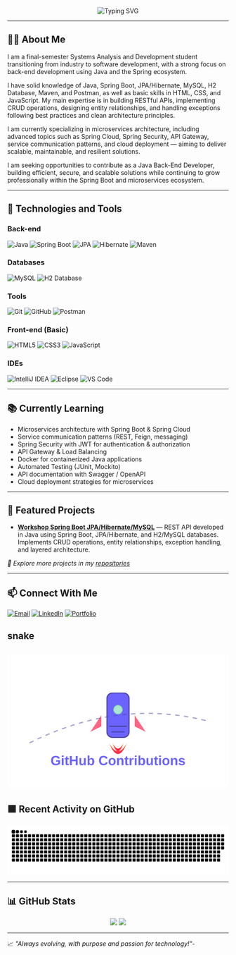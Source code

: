 <p align="center">
  <img src="https://readme-typing-svg.herokuapp.com?font=Fira+Code&size=24&pause=1000&color=00FFFF&center=true&vCenter=true&width=1000&lines=👋+Hi%2C+I'm+Marcio+Cley!;Java+Developer+in+training.;Spring+Boot+lover+🚀;Welcome+to+my+GitHub+profile!&repeat=true" alt="Typing SVG" />
</p>

---

## 👨‍💻 About Me

I am a final-semester Systems Analysis and Development student transitioning from industry to software development, with a strong focus on back-end development using Java and the Spring ecosystem.

I have solid knowledge of Java, Spring Boot, JPA/Hibernate, MySQL, H2 Database, Maven, and Postman, as well as basic skills in HTML, CSS, and JavaScript. My main expertise is in building RESTful APIs, implementing CRUD operations, designing entity relationships, and handling exceptions following best practices and clean architecture principles.

I am currently specializing in microservices architecture, including advanced topics such as Spring Cloud, Spring Security, API Gateway, service communication patterns, and cloud deployment — aiming to deliver scalable, maintainable, and resilient solutions.

I am seeking opportunities to contribute as a Java Back-End Developer, building efficient, secure, and scalable solutions while continuing to grow professionally within the Spring Boot and microservices ecosystem.

---

## 🚀 Technologies and Tools

### **Back-end**
![Java](https://img.shields.io/badge/Java-ED8B00?style=for-the-badge&logo=java&logoColor=white)
![Spring Boot](https://img.shields.io/badge/Spring%20Boot-6DB33F?style=for-the-badge&logo=spring-boot&logoColor=white)
![JPA](https://img.shields.io/badge/JPA-007396?style=for-the-badge&logo=java&logoColor=white)
![Hibernate](https://img.shields.io/badge/Hibernate-59666C?style=for-the-badge&logo=hibernate&logoColor=white)
![Maven](https://img.shields.io/badge/Maven-C71A36?style=for-the-badge&logo=apache-maven&logoColor=white)

### **Databases**
![MySQL](https://img.shields.io/badge/MySQL-00758F?style=for-the-badge&logo=mysql&logoColor=white)
![H2 Database](https://img.shields.io/badge/H2-1F72B5?style=for-the-badge&logo=h2&logoColor=white)

### **Tools**
![Git](https://img.shields.io/badge/Git-F05032?style=for-the-badge&logo=git&logoColor=white)
![GitHub](https://img.shields.io/badge/GitHub-181717?style=for-the-badge&logo=github&logoColor=white)
![Postman](https://img.shields.io/badge/Postman-FF6C37?style=for-the-badge&logo=postman&logoColor=white)

### **Front-end (Basic)**
![HTML5](https://img.shields.io/badge/HTML5-e34c26?style=for-the-badge&logo=html5&logoColor=white)
![CSS3](https://img.shields.io/badge/CSS3-1572B6?style=for-the-badge&logo=css3&logoColor=white)
![JavaScript](https://img.shields.io/badge/JavaScript-F7DF1E?style=for-the-badge&logo=javascript&logoColor=black)

### **IDEs**
![IntelliJ IDEA](https://img.shields.io/badge/IntelliJIDEA-000000.svg?style=for-the-badge&logo=intellij-idea&logoColor=white)
![Eclipse](https://img.shields.io/badge/EclipseIDE-2C2255?style=for-the-badge&logo=eclipse&logoColor=white)
![VS Code](https://img.shields.io/badge/VS%20Code-007ACC?style=for-the-badge&logo=visual-studio-code&logoColor=white)

---

## 📚 Currently Learning
- Microservices architecture with Spring Boot & Spring Cloud
- Service communication patterns (REST, Feign, messaging)
- Spring Security with JWT for authentication & authorization
- API Gateway & Load Balancing
- Docker for containerized Java applications
- Automated Testing (JUnit, Mockito)
- API documentation with Swagger / OpenAPI
- Cloud deployment strategies for microservices

---

## 📂 Featured Projects

- [**Workshop Spring Boot JPA/Hibernate/MySQL**](https://github.com/marciocleydev/workshop_springBoot_jpa_2.0) — REST API developed in Java using Spring Boot, JPA/Hibernate, and H2/MySQL databases. Implements CRUD operations, entity relationships, exception handling, and layered architecture.

*📌 Explore more projects in my [repositories](https://github.com/marciocleydev?tab=repositories)*

---

## 📫 Connect With Me

[![Email](https://img.shields.io/badge/Gmail-D14836?style=for-the-badge&logo=gmail&logoColor=white)](mailto:marciocleydev@gmail.com)
[![LinkedIn](https://img.shields.io/badge/LinkedIn-%230077B5.svg?style=for-the-badge&logo=linkedin&logoColor=white)](https://www.linkedin.com/in/marciocleydev/)
[![Portfolio](https://img.shields.io/badge/Portfolio-12100E?style=for-the-badge&logo=github&logoColor=white)](https://marciocleydev.github.io/)

## snake

![GitHub Animation](https://raw.githubusercontent.com/marciocleydev/marciocleydev/main/assets/github-contribution-grid-rocket.svg?v=5)
---
## 🟩 Recent Activity on GitHub

![Snake Animation](https://raw.githubusercontent.com/marciocleydev/marciocleydev/main/assets/github-contribution-grid-snake.svg)

---

## 📊 GitHub Stats

<p align="center">
  <img height="180em" src="https://github-readme-stats.vercel.app/api?username=marciocleydev&show_icons=true&theme=tokyonight&hide_border=true" />
  <img height="180em" src="https://github-readme-stats.vercel.app/api/top-langs/?username=marciocleydev&layout=compact&theme=tokyonight&hide_border=true"/>
</p>

---

📈 _"Always evolving, with purpose and passion for technology!"_-
